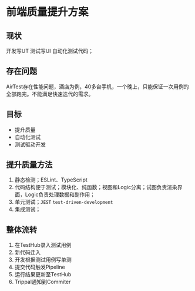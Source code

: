 # 前端质量提升方案

## 现状
开发写UT
测试写UI 自动化测试代码；

## 存在问题
AirTest存在性能问题，酒店为例，40多台手机，一个晚上，只能保证一次用例的全部跑完。不能满足快速迭代的需求。

## 目标
- 提升质量
- 自动化测试
- 测试驱动开发


## 提升质量方法
1. 静态检测；ESLint、TypeScript
2. 代码结构便于测试；模块化、纯函数；视图和Logic分离；试图负责渲染界面，Logic负责处理数据和副作用；
3. 单元测试；`JEST` `test-driven-development`
4. 集成测试；


## 整体流转
1. 在TestHub录入测试用例
2. 新代码迁入
3. 开发根据测试用例写单测
4. 提交代码触发Pipeline
5. 运行结果更新至TestHub
6. Trippal通知到Commiter
